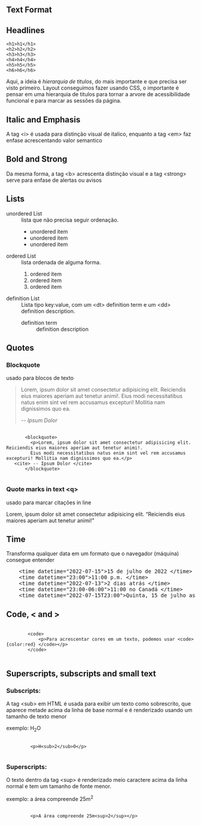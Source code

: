 ## Text Format

<h2>Headlines</h2>

    <h1>h1</h1>
    <h2>h2</h2>
    <h3>h3</h3>
    <h4>h4</h4>
    <h5>h5</h5>
    <h6>h6</h6>

<p>Aqui, a ideia é <em>hierarquia de titulos</em>, do mais importante e que precisa ser visto primeiro. Layout conseguimos fazer usando CSS, o importante é pensar em uma hierarquia de titulos para tornar a arvore de acessibilidade funcional e para marcar as sessões da página.</p>

<h2>Italic and Emphasis</h2>

<p> A tag  &lt;i&gt; é usada para distinção visual de italico, enquanto a tag  &lt;em&gt; faz enfase acrescentando valor semantico</p>

<h2>Bold and Strong</h2>

<p>Da mesma forma, a tag  &lt;b&gt; acrescenta distinção visual e a tag &lt;strong&gt; serve para enfase de alertas ou avisos</p>

<h2>Lists</h2>

<dl>
    <dt>unordered List</dt>
    <dd>lista que não precisa seguir ordenação.
            <ul>
                <li>unordered item</li>
                <li>unordered item</li>
                <li>unordered item</li>
            </ul>  
    </dd>
    <dt>ordered List</dt>
    <dd>lista ordenada de alguma forma.
            <ol>
                <li>ordered item</li>
                <li>ordered item</li>
                <li>ordered item</li>
            </ol>
    </dd>
    <dt>definition List</dt>
    <dd>Lista tipo key:value, com um  &lt;dt&gt; definition term e um &lt;dd&gt; definition description.
            <dl>
                <dt>definition term</dt>
                <dd>definition description</dd>
            </dl>
</dl>

<h2>Quotes</h2>

<h3>Blockquote</h3>
<p>usado para blocos de texto</p>
       <blockquote>
         <p>Lorem, ipsum dolor sit amet consectetur adipisicing elit. Reiciendis eius maiores aperiam aut tenetur animi!.
         Eius modi necessitatibus natus enim sint vel rem accusamus excepturi! Mollitia nam dignissimos quo ea.</p>
   <cite> -- Ipsum Dolor </cite>
       </blockquote>

<pre>
    <code>
       &lt;blockquote&gt;
         &lt;p&gt;Lorem, ipsum dolor sit amet consectetur adipisicing elit. Reiciendis eius maiores aperiam aut tenetur animi!.
         Eius modi necessitatibus natus enim sint vel rem accusamus excepturi! Mollitia nam dignissimos quo ea.&lt;/p&gt;
   &lt;cite&gt; -- Ipsum Dolor &lt;/cite&gt;
       &lt;/blockquote&gt;
    </code>
</pre>

<h3>Quote marks in text  &lt;q&gt;</h3>

<p>usado para marcar citações in line</p>
<p>Lorem, ipsum dolor sit amet consectetur adipisicing elit. <q>Reiciendis eius maiores aperiam aut tenetur animi!</q></p>

<h2>Time</h2>
<p>Transforma qualquer data em um formato que o navegador (máquina) consegue entender</p>

<pre>
    &lt;time datetime="2022-07-15"&gt;15 de julho de 2022 &lt;/time&gt;
    &lt;time datetime="23:00"&gt;11:00 p.m. &lt;/time&gt;
    &lt;time datetime="2022-07-13"&gt;2 dias atrás &lt;/time&gt;
    &lt;time datetime="23:00-06:00"&gt;11:00 no Canadá &lt;/time&gt;
    &lt;time datetime="2022-07-15T23:00"&gt;Quinta, 15 de julho as 23h &lt;/time&gt;
</pre>

<h2>Code, &lt; and &gt;</h2>
<pre>
    <code>
        &lt;code&gt;
            &lt;p&gt;Para acrescentar cores em um texto, podemos usar &lt;code&gt;{color:red} &lt;/code&gt;&lt;/p&gt;
        &lt;/code&gt;
    </code>
</pre>

<h2>Superscripts, subscripts and small text</h2>
<h3>Subscripts:</h3>
<p> A tag &lt;sub&gt; em HTML é usada para exibir um texto como sobrescrito, que aparece metade acima da linha de base normal e é renderizado usando um tamanho de texto menor</p>
<p>exemplo: H<sub>2</sub>O</p>

<pre>
    <code>
         &lt;p&gt;H&lt;sub&gt;2&lt;/sub&gt;O&lt;/p&gt;
    </code>
</pre>

<h3>Superscripts:</h3>
<p> O texto dentro da tag  &lt;sup&gt; é renderizado meio caractere acima da linha normal e tem um tamanho de fonte menor.</p>
<p>exemplo: a área compreende 25m<sup>2</sup></p>

<pre>
    <code>
         &lt;p&gt;A área compreende 25m&lt;sup&gt;2&lt;/sup&gt;&lt;/p&gt;
    </code>
</pre>
